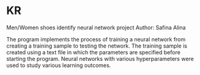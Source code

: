 # KR
Men/Women shoes identify neural network project
Author: Safina Alina

The program implements the process of training a neural network from creating a training sample to testing the network. The training sample is created using a text file in which the parameters are specified before starting the program. Neural networks with various hyperparameters were used to study various learning outcomes.
